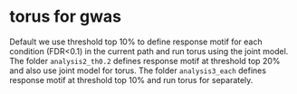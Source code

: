 # torus for gwas 

Default we use threshold top 10% to define response motif for each condition (FDR<0.1) in the current path and run torus using the joint model.
The folder `analysis2_th0.2` defines response motif at threshold top 20% and also use joint model for torus.
The folder `analysis3_each` defines response motif at threshold top 10% and run torus for separately.  
